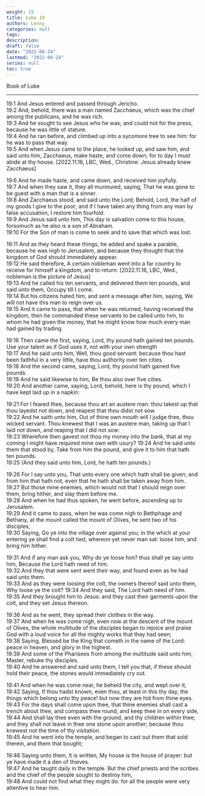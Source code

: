 ```yaml
---
weight: 19
title: Luke 19
authors: Lenny 
categories: null
tags: 
description: 
draft: false
date: "2022-08-24"
lastmod: "2022-08-24"
series: null
toc: true
---
```


Book of Luke
<!--more-->
---

19:1 And Jesus entered and passed through Jericho.  
19:2 And, behold, there was a man named Zacchaeus, which was the chief among the publicans, and he was rich.  
19:3 And he sought to see Jesus who he was; and could not for the press, because he was little of stature.  
19:4 And he ran before, and climbed up into a sycomore tree to see him: for he was to pass that way.  
19:5 And when Jesus came to the place, he looked up, and saw him, and said unto him, Zacchaeus, make haste, and come down; for to day I must abide at thy house. <a class = "marginnote">[2022.11.16, LBC, Wed., Christine: Jesus already knew Zacchaeus]</a>  

19:6 And he made haste, and came down, and received him joyfully.  
19:7 And when they saw it, they all murmured, saying, That he was gone to be guest with a man that is a sinner.  
19:8 And Zacchaeus stood, and said unto the Lord; Behold, Lord, the half of my goods I give to the poor; and if I have taken any thing from any man by false accusation, I restore him fourfold.  
19:9 And Jesus said unto him, This day is salvation come to this house, forsomuch as he also is a son of Abraham.  
19:10 For the Son of man is come to seek and to save that which was lost.  

19:11 And as they heard these things, he added and spake a parable, because he was nigh to Jerusalem, and because they thought that the kingdom of God should immediately appear.  
19:12 He said therefore, A certain nobleman went into a far country to receive for himself a kingdom, and to return.  <a class = "marginnote">[2022.11.16, LBC, Wed., nobleman is the picture of Jesus]</a>  
19:13 And he called his ten servants, and delivered them ten pounds, and said unto them, Occupy till I come.  
19:14 But his citizens hated him, and sent a message after him, saying, We will not have this man to reign over us.  
19:15 And it came to pass, that when he was returned, having received the kingdom, then he commanded these servants to be called unto him, to whom he had given the money, that he might know how much every man had gained by trading.  

19:16 Then came the first, saying, Lord, thy pound hath gained ten pounds. <a class = "marginnote">Use your talent as if God uses it, not with your own strength</a>    
19:17 And he said unto him, Well, thou good servant: because thou hast been faithful in a very little, have thou authority over ten cities.  
19:18 And the second came, saying, Lord, thy pound hath gained five pounds.  
19:19 And he said likewise to him, Be thou also over five cities.  
19:20 And another came, saying, Lord, behold, here is thy pound, which I have kept laid up in a napkin:  

19:21 For I feared thee, because thou art an austere man: thou takest up that thou layedst not down, and reapest that thou didst not sow.  
19:22 And he saith unto him, Out of thine own mouth will I judge thee, thou wicked servant. Thou knewest that I was an austere man, taking up that I laid not down, and reaping that I did not sow:  
19:23 Wherefore then gavest not thou my money into the bank, that at my coming I might have required mine own with usury?
19:24 And he said unto them that stood by, Take from him the pound, and give it to him that hath ten pounds.  
19:25 (And they said unto him, Lord, he hath ten pounds.)

19:26 For I say unto you, That unto every one which hath shall be given; and from him that hath not, even that he hath shall be taken away from him.  
19:27 But those mine enemies, which would not that I should reign over them, bring hither, and slay them before me.  
19:28 And when he had thus spoken, he went before, ascending up to Jerusalem.  
19:29 And it came to pass, when he was come nigh to Bethphage and Bethany, at the mount called the mount of Olives, he sent two of his disciples,  
19:30 Saying, Go ye into the village over against you; in the which at your entering ye shall find a colt tied, whereon yet never man sat: loose him, and bring him hither.  

19:31 And if any man ask you, Why do ye loose him? thus shall ye say unto him, Because the Lord hath need of him.  
19:32 And they that were sent went their way, and found even as he had said unto them.  
19:33 And as they were loosing the colt, the owners thereof said unto them, Why loose ye the colt?
19:34 And they said, The Lord hath need of him.  
19:35 And they brought him to Jesus: and they cast their garments upon the colt, and they set Jesus thereon.  

19:36 And as he went, they spread their clothes in the way.  
19:37 And when he was come nigh, even now at the descent of the mount of Olives, the whole multitude of the disciples began to rejoice and praise God with a loud voice for all the mighty works that they had seen;  
19:38 Saying, Blessed be the King that cometh in the name of the Lord: peace in heaven, and glory in the highest.  
19:39 And some of the Pharisees from among the multitude said unto him, Master, rebuke thy disciples.  
19:40 And he answered and said unto them, I tell you that, if these should hold their peace, the stones would immediately cry out.  

19:41 And when he was come near, he beheld the city, and wept over it,  
19:42 Saying, If thou hadst known, even thou, at least in this thy day, the things which belong unto thy peace! but now they are hid from thine eyes.  
19:43 For the days shall come upon thee, that thine enemies shall cast a trench about thee, and compass thee round, and keep thee in on every side,  
19:44 And shall lay thee even with the ground, and thy children within thee; and they shall not leave in thee one stone upon another; because thou knewest not the time of thy visitation.  
19:45 And he went into the temple, and began to cast out them that sold therein, and them that bought;  

19:46 Saying unto them, It is written, My house is the house of prayer: but ye have made it a den of thieves.  
19:47 And he taught daily in the temple. But the chief priests and the scribes and the chief of the people sought to destroy him,  
19:48 And could not find what they might do: for all the people were very attentive to hear him.  


